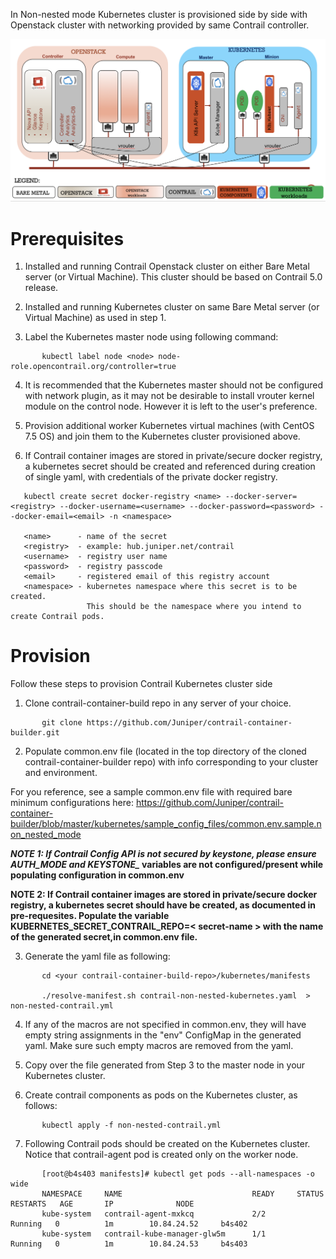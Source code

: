 In Non-nested mode Kubernetes cluster is provisioned side by side with Openstack cluster with networking provided by same Contrail controller.

![Contrail Non-Nested Solution](/images/non-nested-kubernetes.png)

# __Prerequisites__

1. Installed and running Contrail Openstack cluster on either Bare Metal server (or Virtual Machine).
   This cluster should be based on Contrail 5.0 release.

2. Installed and running Kubernetes cluster on same Bare Metal server (or Virtual Machine) as used in step 1.

3. Label the Kubernetes master node using following command:

```
       kubectl label node <node> node-role.opencontrail.org/controller=true
```

4. It is recommended that the Kubernetes master should not be configured with network plugin,
   as it may not be desirable to install vrouter kernel module on the control node.
   However it is left to the user's preference.

5. Provision additional worker Kubernetes virtual machines (with CentOS 7.5 OS) and join them to the Kubernetes cluster provisioned above.

6. If Contrail container images are stored in private/secure docker registry, a kubernetes secret should be created and referenced during creation of single yaml, with credentials of the private docker registry.

```
   kubectl create secret docker-registry <name> --docker-server=<registry> --docker-username=<username> --docker-password=<password> --docker-email=<email> -n <namespace>

   <name>      - name of the secret
   <registry>  - example: hub.juniper.net/contrail
   <username>  - registry user name
   <password>  - registry passcode
   <email>     - registered email of this registry account
   <namespace> - kubernetes namespace where this secret is to be created. 
                 This should be the namespace where you intend to create Contrail pods.

   ```
 
# __Provision__
Follow these steps to provision Contrail Kubernetes cluster side   

1. Clone contrail-container-build repo in any server of your choice.
```
       git clone https://github.com/Juniper/contrail-container-builder.git
```

2. Populate common.env file (located in the top directory of the cloned contrail-container-builder repo) with info corresponding to your cluster and environment.

For you reference, see a sample common.env file with required bare minimum configurations here:  https://github.com/Juniper/contrail-container-builder/blob/master/kubernetes/sample_config_files/common.env.sample.non_nested_mode

***NOTE 1: If Contrail Config API is not secured by keystone, please ensure AUTH_MODE and KEYSTONE_* variables are not configured/present while populating configuration in common.env**

**NOTE 2:
   If Contrail container images are stored in private/secure docker registry, a kubernetes secret should have be created, as 
   documented in pre-requesites. Populate the variable KUBERNETES_SECRET_CONTRAIL_REPO=< secret-name > with the name of the 
   generated secret,in common.env file.**

3. Generate the yaml file as following:
```
       cd <your contrail-container-build-repo>/kubernetes/manifests

       ./resolve-manifest.sh contrail-non-nested-kubernetes.yaml  > non-nested-contrail.yml
```

4. If any of the macros are not specified in common.env, they will have empty string assignments in the "env" ConfigMap in the generated yaml. Make sure such empty macros are removed from the yaml.
   
5. Copy over the file generated from Step 3 to the master node in your Kubernetes cluster.

6. Create contrail components as pods on the Kubernetes cluster, as follows:

```
       kubectl apply -f non-nested-contrail.yml
```
7. Following Contrail pods should be created on the Kubernetes cluster. Notice that contrail-agent pod is created only on the worker node.
```
       [root@b4s403 manifests]# kubectl get pods --all-namespaces -o wide
       NAMESPACE     NAME                             READY     STATUS    RESTARTS   AGE       IP              NODE
       kube-system   contrail-agent-mxkcq             2/2       Running   0          1m        10.84.24.52     b4s402
       kube-system   contrail-kube-manager-glw5m      1/1       Running   0          1m        10.84.24.53     b4s403
```
